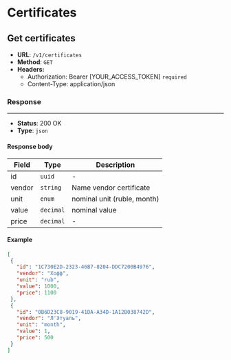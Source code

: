 # Certificates

## Get certificates
* <b>URL</b>: `/v1/certificates`
* <b>Method</b>: `GET`
* <b>Headers:</b>
  - Authorization: Bearer [YOUR_ACCESS_TOKEN] `required`
  - Content-Type: application/json

### Response
<hr />

* <b>Status</b>: 200 OK
* <b>Type</b>: `json`

#### Response body
| Field 	  | Type              	    | Description                                         	|
|--------	  |-----------------------	|-----------------------------------------------------	|
| id      	| `uuid`       	          | - |
| vendor   	| `string`       	        | Name vendor certificate |
| unit    	| `enum`       	          | nominal unit (ruble, month) |
| value   	|  `decimal`     	        |  nominal value |
| price   	| `decimal`       	      | - |

#### Example
 ````json
[
  {
    "id": "1C730E2D-2323-46B7-8204-DDC7200B4976",
    "vendor": "Хофф",
    "unit": "rub",
    "value": 1000,
    "price": 1100
  },
  {
    "id": "0B6D23C8-9019-41DA-A34D-1A12B038742D",
    "vendor": "Л'Этуаль",
    "unit": "month",
    "value": 1,
    "price": 500
  }
]
````

<!-- # Certificates

### Request
 <b>Url:</b> `/v1/certificates` <br>
 <b>Method:</b> GET <br>
 <b>Type:</b> JSON <br>
 <b>Headers:</b>
   - Authorization: Bearer [YOUR_ACCESS_TOKEN]
### Response
  ##### BODY:
  - <b>id</b> <small>(uuid)</small>
  - <b>vendor</b> <small>(string)</small>
  - <b>unit</b> <small>(string)</small> - nominal unit (ruble, month)
  - <b>value</b> <small>(decimal)</small> - nominal value
  - <b>price</b> <small>(decimal)</small>
 ````json
[
  {
    "id": "1C730E2D-2323-46B7-8204-DDC7200B4976",
    "vendor": "Хофф",
    "unit": "rub",
    "value": 1000,
    "price": 1100
  },
  {
    "id": "0B6D23C8-9019-41DA-A34D-1A12B038742D",
    "vendor": "Л'Этуаль",
    "unit": "month",
    "value": 1,
    "price": 500
  }
]
```` -->